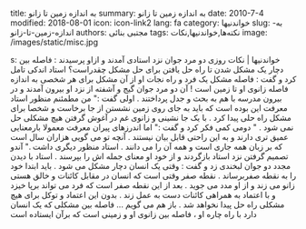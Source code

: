 title: به اندازه زمین تا زانو
summary: به اندازه زمین تا زانو
date: 2010-7-4
modified: 2018-08-01
icon:  icon-link2
lang: fa
category: خواندنیها
slug: به-اندازه-زمین-تا-زانو
authors: مجتبی بنائی
tags: نکته‌ها,خواندنیها,نکات
image: /images/static/misc.jpg

s: خواندنیها | نکات    روزی دو مرد جوان نزد استادی آمدند و ازاو پرسیدند :  فاصله بین دچار یک مشکل شدن تا راه حل یافتن برای حل مشکل چقدراست؟    استاد اندکی تامل کرد و گفت :    فاصله مشکل یک فرد و راه نجات او از آن مشکل برای هر شخصی به اندازه فاصله زانوی او تا زمین است !    آن دو مرد جوان گیج و آشفته از نزد او بیرون آمدند و  در بیرون مدرسه با هم به بحث و جدل پرداختند . اولی گفت :" من مطمئنم منظور استاد معرفت این بوده است که باید به جای روی زمین نشستن از جا برخاست و شخصا برای مشکل راه حلی پیدا کرد . با یک جا نشینی و زانوی غم در آغوش گرفتن هیچ مشکلی حل نمی شود . "    دومی کمی فکر کرد و گفت :" اما اندرزهای پیران معرفت معمولا بارمعنایی عمیق تری دارند و به این راحتی قابل بیان نیستند . آنچه تو می گویی هزاران سال است که بر زبان همه جاری است و همه آن را می دانند . استاد منظور دیگری داشت ."    آندو تصمیم گرفتن نزد استاد بازگردند و از خود او معنای جمله اش را بپرسند . استاد با دیدن مجدد دو جوان لبخندی زد و گفت :    وقتی یک انسان دچار مشکل می شود . باید ابتدا خود را به نقطه صفربرساند . نقطه صفر وقتی است که انسان در مقابل کائنات و خالق هستی زانو می زند و از او مدد می جوید .    بعد از این نقطه صفر است که فرد می تواند برپا خیزد و با اعتماد به همراهی کائنات دست به عمل زند . بدون این اعتماد و توکل برای هیچ مشکلی راه حل پیدا نخواهد شد . باز هم می گویم ...  فاصله بین مشکلی که یک انسان دارد با راه چاره او ، فاصله بین زانوی او و زمینی است که برآن ایستاده است